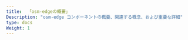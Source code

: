 ```yaml
---
title:  「osm-edgeの概要」
Description: "osm-edge コンポーネントの概要、関連する概念、および重要な詳細"
type: docs
Weight: 1
---
```


